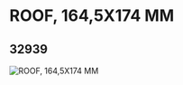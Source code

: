 # ROOF, 164,5X174 MM
## 32939
![ROOF, 164,5X174 MM](https://lc-www-live-s.legocdn.com/media/bricks/5/2/6196408.jpg)